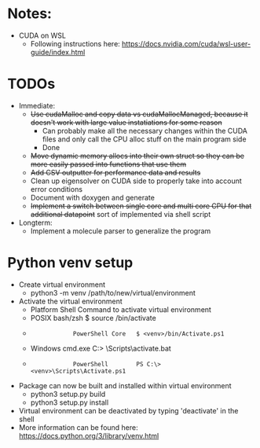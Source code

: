 # Notes:
  * CUDA on WSL
    - Following instructions here: https://docs.nvidia.com/cuda/wsl-user-guide/index.html

# TODOs
  * Immediate:
    - ~~Use cudaMalloc and copy data vs cudaMallocManaged, because it doesn't work with large value instatiations for some reason~~
      - Can probably make all the necessary changes within the CUDA files and only call the CPU alloc stuff on the main program side
      - Done
    - ~~Move dynamic memory allocs into their own struct so they can be more easily passed into functions that use them~~
    - ~~Add CSV outputter for performance data and results~~
    - Clean up eigensolver on CUDA side to properly take into account error conditions
    - Document with doxygen and generate
    - ~~Implement a switch between single core and multi core CPU for that additional datapoint~~ sort of implemented via shell script
  * Longterm:
    - Implement a molecule parser to generalize the program

# Python venv setup
  * Create virtual environment
    - python3 -m venv /path/to/new/virtual/environment
  * Activate the virtual environment
    - Platform        Shell             Command to activate virtual environment
    - POSIX           bash/zsh          $ source <venv>/bin/activate
    -                 PowerShell Core   $ <venv>/bin/Activate.ps1
    - Windows         cmd.exe           C:\> <venv>\Scripts\activate.bat
    -                 PowerShell        PS C:\> <venv>\Scripts\Activate.ps1
  * Package can now be built and installed within virtual environment
    - python3 setup.py build
    - python3 setup.py install
  * Virtual environment can be deactivated by typing 'deactivate' in the shell
  * More information can be found here: https://docs.python.org/3/library/venv.html